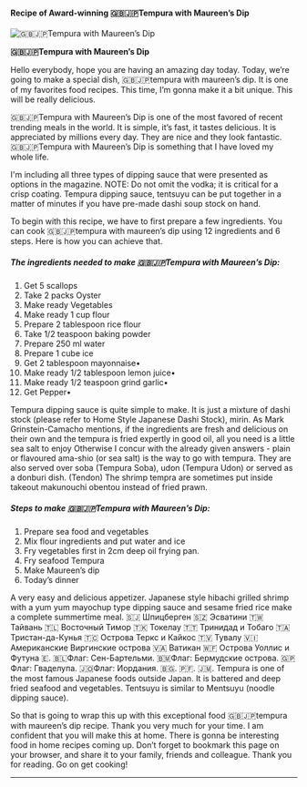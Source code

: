             

#### Recipe of Award-winning 🇬🇧🇯🇵Tempura with Maureen’s Dip

![🇬🇧🇯🇵Tempura with Maureen’s Dip](https://img-global.cpcdn.com/recipes/2b92923f84ef6c40/751x532cq70/%f0%9f%87%ac%f0%9f%87%a7%f0%9f%87%af%f0%9f%87%b5tempura-with-maureens-dip-recipe-main-photo.jpg)

**🇬🇧🇯🇵Tempura with Maureen’s Dip**

Hello everybody, hope you are having an amazing day today. Today, we’re going to make a special dish, 🇬🇧🇯🇵tempura with maureen’s dip. It is one of my favorites food recipes. This time, I’m gonna make it a bit unique. This will be really delicious.

🇬🇧🇯🇵Tempura with Maureen’s Dip is one of the most favored of recent trending meals in the world. It is simple, it’s fast, it tastes delicious. It is appreciated by millions every day. They are nice and they look fantastic. 🇬🇧🇯🇵Tempura with Maureen’s Dip is something that I have loved my whole life.

I'm including all three types of dipping sauce that were presented as options in the magazine. NOTE: Do not omit the vodka; it is critical for a crisp coating. Tempura dipping sauce, tentsuyu can be put together in a matter of minutes if you have pre-made dashi soup stock on hand.

To begin with this recipe, we have to first prepare a few ingredients. You can cook 🇬🇧🇯🇵tempura with maureen’s dip using 12 ingredients and 6 steps. Here is how you can achieve that.

##### The ingredients needed to make 🇬🇧🇯🇵Tempura with Maureen’s Dip:

1.  Get 5 scallops
2.  Take 2 packs Oyster
3.  Make ready Vegetables
4.  Make ready 1 cup flour
5.  Prepare 2 tablespoon rice flour
6.  Take 1/2 teaspoon baking powder
7.  Prepare 250 ml water
8.  Prepare 1 cube ice
9.  Get 2 tablespoon mayonnaise•
10.  Make ready 1/2 tablespoon lemon juice•
11.  Make ready 1/2 teaspoon grind garlic•
12.  Get Pepper•

Tempura dipping sauce is quite simple to make. It is just a mixture of dashi stock (please refer to Home Style Japanese Dashi Stock), mirin. As Mark Grinstein-Camacho mentions, if the ingredients are fresh and delicious on their own and the tempura is fried expertly in good oil, all you need is a little sea salt to enjoy Otherwise I concur with the already given answers - plain or flavoured ama-shio (or sea salt) is the way to go with tempura. They are also served over soba (Tempura Soba), udon (Tempura Udon) or served as a donburi dish. (Tendon) The shrimp tempra are sometimes put inside takeout makunouchi obentou instead of fried prawn.

##### Steps to make 🇬🇧🇯🇵Tempura with Maureen’s Dip:

1.  Prepare sea food and vegetables
2.  Mix flour ingredients and put water and ice
3.  Fry vegetables first in 2cm deep oil frying pan.
4.  Fry seafood Tempura
5.  Make Maureen’s dip
6.  Today’s dinner

A very easy and delicious appetizer. Japanese style hibachi grilled shrimp with a yum yum mayochup type dipping sauce and sesame fried rice make a complete summertime meal. 🇸🇯 Шпицберген 🇸🇿 Эсватини 🇹🇼 Тайвань 🇹🇱 Восточный Тимор 🇹🇰 Токелау 🇹🇹 Тринидад и Тобаго 🇹🇦 Тристан-да-Кунья 🇹🇨 Острова Теркс и Кайкос 🇹🇻 Тувалу 🇻🇮 Американские Виргинские острова 🇻🇦 Ватикан 🇼🇫 Острова Уоллис и Футуна 🇪. 🇧🇱Флаг: Сен-Бартельми. 🇧🇲Флаг: Бермудские острова. 🇬🇵Флаг: Гваделупа. 🇯🇴Флаг: Иордания. 🇧🇬. 🇵🇫. 🇯🇲. Tempura is one of the most famous Japanese foods outside Japan. It is battered and deep fried seafood and vegetables. Tentsuyu is similar to Mentsuyu (noodle dipping sauce).

So that is going to wrap this up with this exceptional food 🇬🇧🇯🇵tempura with maureen’s dip recipe. Thank you very much for your time. I am confident that you will make this at home. There is gonna be interesting food in home recipes coming up. Don’t forget to bookmark this page on your browser, and share it to your family, friends and colleague. Thank you for reading. Go on get cooking!

* * *